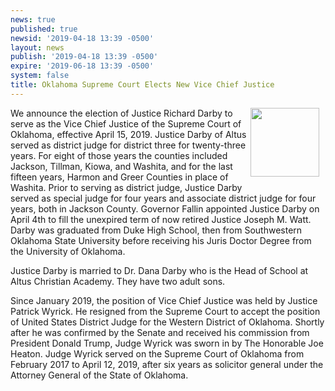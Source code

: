 ```yaml
---
news: true
published: true
newsid: '2019-04-18 13:39 -0500'
layout: news
publish: '2019-04-18 13:39 -0500'
expire: '2019-06-18 13:39 -0500'
system: false
title: Oklahoma Supreme Court Elects New Vice Chief Justice
---
```

<img style="width: 110px; float: right; margin: 0 10px 10px 0;" src='http://www.oscn.net/images/news/richarddarby.jpg' />
We announce the election of Justice Richard Darby to serve as the Vice Chief Justice of the Supreme Court of Oklahoma, effective April 15, 2019.  Justice Darby of Altus served as district judge for district three for twenty-three years.  For eight of those years the counties included Jackson, Tillman, Kiowa, and Washita, and for the last fifteen years, Harmon and Greer Counties in place of Washita.  Prior to serving as district judge, Justice Darby served as special judge for four years and associate district judge for four years, both in Jackson County.  Governor Fallin appointed Justice Darby on April 4th to fill the unexpired term of now retired Justice Joseph M. Watt.  Darby was graduated from Duke High School, then from Southwestern Oklahoma State University before receiving his Juris Doctor Degree from the University of Oklahoma.

Justice Darby is married to Dr. Dana Darby who is the Head of School at Altus Christian Academy.  They have two adult sons.   
 
Since January 2019, the position of Vice Chief Justice was held by Justice Patrick Wyrick.  He resigned from the Supreme Court to accept the position of United States District Judge for the Western District of Oklahoma.  Shortly after he was confirmed by the Senate and received his commission from President Donald Trump,  Judge Wyrick was sworn in by The Honorable Joe Heaton.  Judge Wyrick served on the Supreme Court of Oklahoma from February 2017 to April 12, 2019, after six years as solicitor general under the Attorney General of the State of Oklahoma.
